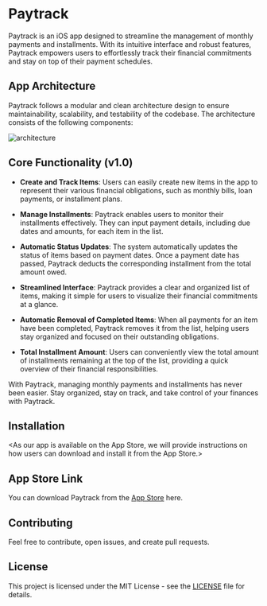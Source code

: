 # Paytrack

Paytrack is an iOS app designed to streamline the management of monthly payments and installments. With its intuitive interface and robust features, Paytrack empowers users to effortlessly track their financial commitments and stay on top of their payment schedules.

## App Architecture

Paytrack follows a modular and clean architecture design to ensure maintainability, scalability, and testability of the codebase. The architecture consists of the following components:

![architecture](https://github.com/mfsaglam/paytrack/blob/feature/arch-image/images/paytrack_architecture.jpg)

## Core Functionality (v1.0)

- **Create and Track Items**: Users can easily create new items in the app to represent their various financial obligations, such as monthly bills, loan payments, or installment plans.

- **Manage Installments**: Paytrack enables users to monitor their installments effectively. They can input payment details, including due dates and amounts, for each item in the list.

- **Automatic Status Updates**: The system automatically updates the status of items based on payment dates. Once a payment date has passed, Paytrack deducts the corresponding installment from the total amount owed.

- **Streamlined Interface**: Paytrack provides a clear and organized list of items, making it simple for users to visualize their financial commitments at a glance.

- **Automatic Removal of Completed Items**: When all payments for an item have been completed, Paytrack removes it from the list, helping users stay organized and focused on their outstanding obligations.

- **Total Installment Amount**: Users can conveniently view the total amount of installments remaining at the top of the list, providing a quick overview of their financial responsibilities.

With Paytrack, managing monthly payments and installments has never been easier. Stay organized, stay on track, and take control of your finances with Paytrack.

## Installation

\<As our app is available on the App Store, we will provide instructions on how users can download and install it from the App Store.\>

## App Store Link

You can download Paytrack from the [App Store](#) here.

## Contributing

Feel free to contribute, open issues, and create pull requests.

## License

This project is licensed under the MIT License - see the [LICENSE](LICENSE) file for details.

